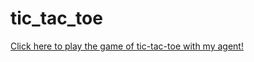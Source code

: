 # tic_tac_toe

[Click here to play the game of tic-tac-toe with my agent!](https://teyuanliu.github.io/tic-tac-toe/)
